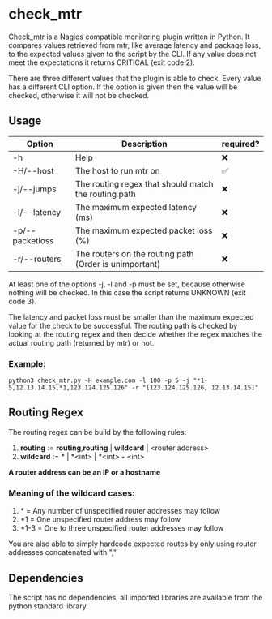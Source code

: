 # check_mtr

Check_mtr is a Nagios compatible monitoring plugin written in Python. It compares values retrieved from mtr, 
like average latency and package loss, to the expected values given to the script by the CLI. If any value does not meet the
expectations it returns CRITICAL (exit code 2).

There are three different values that the plugin is able to check. Every value has a different CLI option. If the option
is given then the value will be checked, otherwise it will not be checked.

## Usage

|                          Option                                 |         Description                                     |      required?              |            
|-----------------------------------------------------------------|---------------------------------------------------------|-----------------------------|
| -h                                                              | Help                                                    | ❌                          |
| -H/--host <host>                                                | The host to run mtr on                                  | ✅                          |
| -j/--jumps <routing regex>                                      | The routing regex that should match the routing path    | ❌                          |
| -l/--latency <latency>                                          | The maximum expected latency (ms)                       | ❌                          |
| -p/--packetloss <packet loss>                                   | The maximum expected packet loss (%)                    | ❌                          |
| -r/--routers                                                    | The routers on the routing path (Order is unimportant)  | ❌                          |


At least one of the options -j, -l and -p must be set, because otherwise nothing will be checked.
In this case the script returns UNKNOWN (exit code 3).

The latency and packet loss must be smaller than the maximum expected value for the check to be successful.
The routing path is checked by looking at the routing regex and then decide whether the regex matches the actual
routing path (returned by mtr) or not.

### Example:
```shell
python3 check_mtr.py -H example.com -l 100 -p 5 -j "*1-5,12.13.14.15,*1,123.124.125.126" -r "[123.124.125.126, 12.13.14.15]"
```

## Routing Regex
The routing regex can be build by the following rules: 

1. **routing** := **routing**,**routing** | **wildcard** | \<router address\>
2. **wildcard** := * | *\<int\> | *\<int\> - \<int\>

**A router address can be an IP or a hostname**

### Meaning of the wildcard cases:
1. \* = Any number of unspecified router addresses may follow
2. \*1 = One unspecified router address may follow
3. \*1-3 = One to three unspecified router addresses may follow

You are also able to simply hardcode expected routes by only using router addresses concatenated
with ","


## Dependencies
The script has no dependencies, all imported libraries are available from the python
standard library.